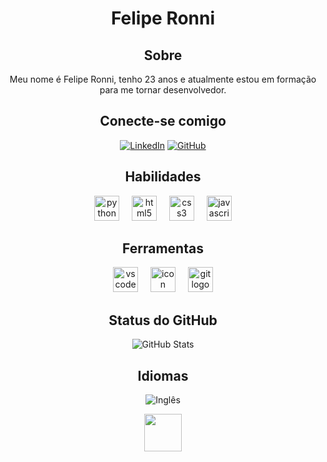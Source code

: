 <div align="center"> 
  
<h1>Felipe Ronni</h1>

<h2>Sobre</h2>

Meu nome é Felipe Ronni, tenho 23 anos e atualmente estou em formação para me tornar desenvolvedor.

<h2>Conecte-se comigo</h2>

[![LinkedIn](https://img.shields.io/badge/LinkedIn-000?style=for-the-badge&logo=linkedin&logoColor=white)](https://www.linkedin.com/in/felipe-ronni-3a7015381/)
[![GitHub](https://img.shields.io/badge/GitHub-000?style=for-the-badge&logo=github&logoColor=30A3DC)](https://github.com/feliperonni)
 
<h2>Habilidades</h2>
  
  <img src="https://cdn.jsdelivr.net/gh/devicons/devicon/icons/python/python-original.svg" height="40" alt="python logo"  />
  <img width="12" />
  <img src="https://cdn.jsdelivr.net/gh/devicons/devicon/icons/html5/html5-original.svg" height="40" alt="html5 logo"  />
  <img width="12" />
  <img src="https://cdn.jsdelivr.net/gh/devicons/devicon/icons/css3/css3-original.svg" height="40" alt="css3 logo"  />
  <img width="12" />
  <img src="https://cdn.jsdelivr.net/gh/devicons/devicon/icons/javascript/javascript-original.svg" height="40" alt="javascript logo"  />
  
<h2>Ferramentas</h2>
  
  <img src="https://cdn.jsdelivr.net/gh/devicons/devicon/icons/vscode/vscode-original.svg" height="40" alt="vscode logo"  />
  <img width="12" />
  <img src="https://skillicons.dev/icons?i=github" alt="icon" height="40" alt="github logo"  />
  <img width="12"  />
  <img src="https://cdn.jsdelivr.net/gh/devicons/devicon/icons/git/git-original.svg" height="40" alt="git logo"  />

<h2>Status do GitHub</h2>

![GitHub Stats](https://github-readme-stats.vercel.app/api?username=feliperonni&theme=transparent&bg_color=000&border_color=30A3DC&show_icons=true&icon_color=30A3DC&title_color=E94D5F&text_color=FFF)


<h2>Idiomas</h2>

![Inglês](https://img.shields.io/badge/Inglês-Intermediário-000?style=for-the-badge=linkedin&logoColor=white)

<img height="60" src="https://user-images.githubusercontent.com/74038190/212284158-e840e285-664b-44d7-b79b-e264b5e54825.gif"  />
</div>
